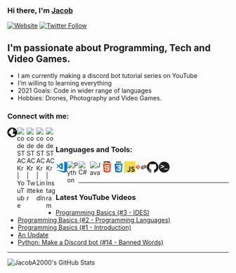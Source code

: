 ### Hi there, I'm [Jacob][website]

[![Website](https://img.shields.io/website?label=jacoballen.co.uk&style=for-the-badge&url=https://jacoballen.co.uk)](https://jacoballen.co.uk)
[![Twitter Follow](https://img.shields.io/twitter/follow/notjacoballen?color=1DA1F2&logo=twitter&style=for-the-badge)](https://twitter.com/intent/follow?original_referer=https%3A%2F%2Fgithub.com%2Fnotjacoballen&screen_name=notjacoballen)

## I'm passionate about Programming, Tech and Video Games.

- I am currently making a discord bot tutorial series on YouTube
- I’m willing to learning everything
- 2021 Goals: Code in wider range of languages
- Hobbies: Drones, Photography and Video Games.

### Connect with me:

[<img align="left" alt="codeSTACKr.com" width="22px" src="https://raw.githubusercontent.com/iconic/open-iconic/master/svg/globe.svg" />][website]
[<img align="left" alt="codeSTACKr | YouTube" width="22px" src="https://cdn.jsdelivr.net/npm/simple-icons@v3/icons/youtube.svg" />][youtube]
[<img align="left" alt="codeSTACKr | Twitter" width="22px" src="https://cdn.jsdelivr.net/npm/simple-icons@v3/icons/twitter.svg" />][twitter]
[<img align="left" alt="codeSTACKr | LinkedIn" width="22px" src="https://cdn.jsdelivr.net/npm/simple-icons@v3/icons/linkedin.svg" />][linkedin]
[<img align="left" alt="codeSTACKr | Instagram" width="22px" src="https://cdn.jsdelivr.net/npm/simple-icons@v3/icons/instagram.svg" />][instagram]

<br />

### Languages and Tools:

<img align="left" alt="Visual Studio Code" width="26px" src="https://raw.githubusercontent.com/github/explore/80688e429a7d4ef2fca1e82350fe8e3517d3494d/topics/visual-studio-code/visual-studio-code.png" />
<img align="left" alt="Python" width="26px" src="https://upload.wikimedia.org/wikipedia/commons/thumb/c/c3/Python-logo-notext.svg/768px-Python-logo-notext.svg.png" />
<img align="left" alt="C#" width="26px" src="https://upload.wikimedia.org/wikipedia/commons/thumb/7/7a/C_Sharp_logo.svg/1200px-C_Sharp_logo.svg.png" />
<img align="left" alt="Java" width="26px" src="https://www.iconfinder.com/data/icons/logos-and-brands/512/181_Java_logo_logos-512.png" />
<img align="left" alt="HTML5" width="26px" src="https://raw.githubusercontent.com/github/explore/80688e429a7d4ef2fca1e82350fe8e3517d3494d/topics/html/html.png" />
<img align="left" alt="CSS3" width="26px" src="https://raw.githubusercontent.com/github/explore/80688e429a7d4ef2fca1e82350fe8e3517d3494d/topics/css/css.png" />
<img align="left" alt="JavaScript" width="26px" src="https://raw.githubusercontent.com/github/explore/80688e429a7d4ef2fca1e82350fe8e3517d3494d/topics/javascript/javascript.png" />
<img align="left" alt="Git" width="26px" src="https://raw.githubusercontent.com/github/explore/80688e429a7d4ef2fca1e82350fe8e3517d3494d/topics/git/git.png" />
<img align="left" alt="GitHub" width="26px" src="https://raw.githubusercontent.com/github/explore/78df643247d429f6cc873026c0622819ad797942/topics/github/github.png" />
<img align="left" alt="Terminal" width="26px" src="https://raw.githubusercontent.com/github/explore/80688e429a7d4ef2fca1e82350fe8e3517d3494d/topics/terminal/terminal.png" />

<br />
<br />

---

### Latest YouTube Videos
<!-- YOUTUBE:START -->
- [Programming Basics (#3 - IDES)](https://www.youtube.com/watch?v=a98TEGcQRCg)
- [Programming Basics (#2 - Programming Languages)](https://www.youtube.com/watch?v=M8OFPXZdd28)
- [Programming Basics (#1 - Introduction)](https://www.youtube.com/watch?v=1woxlU7EhWg)
- [An Update](https://www.youtube.com/watch?v=20cRYlSPaYE)
- [Python: Make a Discord bot (#14 - Banned Words)](https://www.youtube.com/watch?v=Asqvv73V8xo)
<!-- YOUTUBE:END -->

---

<img align="left" alt="JacobA2000's GitHub Stats" src="https://github-readme-stats.vercel.app/api?username=JacobA2000&show_icons=true&hide_border=true">

[website]: https://www.jacoballen.co.uk
[twitter]: https://twitter.com/notjacoballen
[youtube]: https://www.youtube.com/channel/UCl81IQbArFVCcPpYSPi9dUA
[instagram]: https://instagram.com/j_allen2000
[linkedin]: https://www.linkedin.com/in/jacob-allen-4654221b8/
